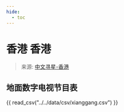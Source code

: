 ```yaml
---
hide:
  - toc
---
```


# 香港 香港

> 来源: [中文寻星-香港](http://dtmb.saoing.com/xianggang.htm)

## 地面数字电视节目表

{{ read_csv("../../data/csv/xianggang.csv") }}
